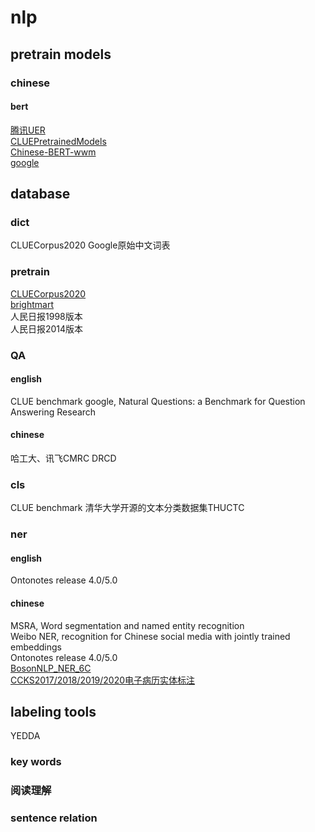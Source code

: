 # nlp


## pretrain models
### chinese
#### bert
[腾讯UER](https://github.com/dbiir/UER-py/blob/master/README_ZH.md)<br>
[CLUEPretrainedModels](https://github.com/CLUEbenchmark/CLUEPretrainedModels)<br>
[Chinese-BERT-wwm](https://github.com/ymcui/Chinese-BERT-wwm)<br>
[google](https://github.com/google-research/bert)<br>

## database
### dict
CLUECorpus2020
Google原始中文词表


### pretrain 
[CLUECorpus2020](https://github.com/CLUEbenchmark/CLUECorpus2020)<br>
[brightmart](https://github.com/brightmart/nlp_chinese_corpus)<br>
人民日报1998版本<br>
人民日报2014版本<br>

### QA
#### english
CLUE benchmark
google, Natural Questions: a Benchmark for Question Answering Research

#### chinese
哈工大、讯飞CMRC
DRCD

### cls
CLUE benchmark
清华大学开源的文本分类数据集THUCTC<br>

### ner
#### english
Ontonotes release 4.0/5.0

#### chinese
MSRA, Word segmentation and named entity recognition<br>
Weibo NER, recognition for Chinese social media with jointly trained embeddings<br>
Ontonotes release 4.0/5.0<br>
[BosonNLP_NER_6C](https://bosonnlp.com/resources/BosonNLP_NER_6C.zip)<br>
[CCKS2017/2018/2019/2020电子病历实体标注](https://www.biendata.com/competition/ccks_2020_2_1/)<br>


## labeling tools
YEDDA<br>



### key words

### 阅读理解

### sentence relation



